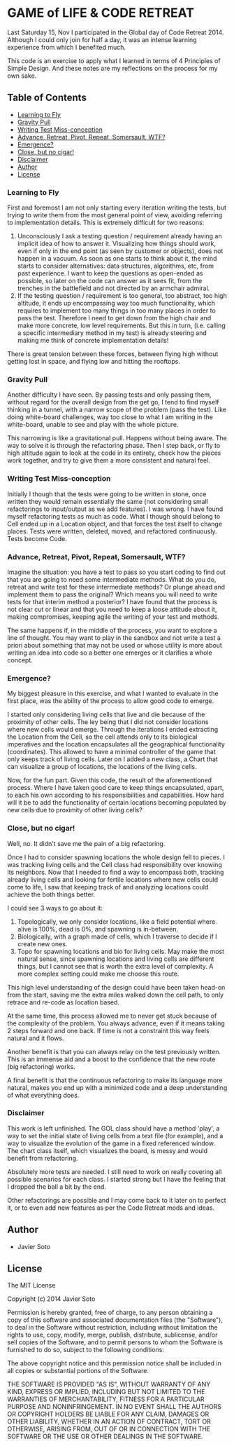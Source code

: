 GAME of LIFE & CODE RETREAT
===========================

Last Saturday 15, Nov I participated in the Global day of Code Retreat 2014. Although I could only join for half a day, it was an intense learning experience from which I benefited much.

This code is an exercise to apply what I learned in terms of 4 Principles of Simple Design. And these notes are my reflections on the process for my own sake.

Table of Contents
-----------------

- [Learning to Fly](#learning-to-fly)
- [Gravity Pull](#gravity-pull)
- [Writing Test Miss-conception](#writing-test-miss-conception)
- [Advance, Retreat, Pivot, Repeat, Somersault, WTF?](#advance,-retreat,-pivot,-repeat,-somersault,-wtf?)
- [Emergence?](#emergence?)
- [Close, but no cigar!](#close,-but-no-cigar!)
- [Disclaimer](#disclaimer)
- [Author](#author)
- [License](#license)

### Learning to Fly

First and foremost I am not only starting every iteration writing the tests, but trying to write them from the most general point of view, avoiding referring to implementation details. This is extremely difficult for two reasons:

1. Unconsciously I ask a testing question / requirement already having an implicit idea of how to answer it. Visualizing how things should work, even if only in the end point (as seen by customer or objects), does not happen in a vacuum. As soon as one starts to think about it, the mind starts to consider alternatives: data structures, algorithms, etc, from past experience. I want to keep the questions as open-ended as possible, so later on the code can answer as it sees fit, from the trenches in the battlefield and not directed by an armchair admiral.
2. If the testing question / requirement is too general, too abstract, too high altitude, it ends up encompassing way too much functionality, which requires to implement too many things in too many places in order to pass the test. Therefore I need to get down from the high chair and make more concrete, low level requirements. But this in turn, (i.e. calling a specific intermediary method in my test) is already steering and making me think of concrete implementation details!

There is great tension between these forces, between flying high without getting lost in space, and flying low and hitting the rooftops.

### Gravity Pull

Another difficulty I have seen. By passing tests and only passing them, without regard for the overall design from the get go, I tend to find myself thinking in a tunnel, with a narrow scope of the problem (pass the test). Like doing white-board challenges, way too close to what I am writing in the white-board, unable to see and play with the whole picture.

This narrowing is like a gravitational pull. Happens without being aware. The way to solve it is through the refactoring phase. Then I step back, or fly to high altitude again to look at the code in its entirety, check how the pieces work together, and try to give them a more consistent and natural feel.

### Writing Test Miss-conception

Initially I though that the tests were going to be written in stone, once written they would remain essentially the same (not considering small refactorings to input/output as we add features). I was wrong. I have found myself refactoring tests as much as code. What I though should belong to Cell ended up in a Location object, and that forces the test itself to change places. Tests were written, deleted, moved, and refactored continuously. Tests become Code.

### Advance, Retreat, Pivot, Repeat, Somersault, WTF?

Imagine the situation: you have a test to pass so you start coding to find out that you are going to need some intermediate methods. What do you do, retreat and write test for these intermediate methods? Or plunge ahead and implement them to pass the original? Which means you will need to write tests for that interim method a posterior? I have found that the process is not clear cut or linear and that you need to keep a loose attitude about it, making compromises, keeping agile the writing of your test and methods.

The same happens if, in the middle of the process, you want to explore a line of thought. You may want to play in the sandbox and not write a test a priori about something that may not be used or whose utility is more about writing an idea into code so a better one emerges or it clarifies a whole concept.

### Emergence?

My biggest pleasure in this exercise, and what I wanted to evaluate in the first place, was the ability of the process to allow good code to emerge.

I started only considering living cells that live and die because of the proximity of other cells. The ley being that I did not consider locations where new cells would emerge. Through the iterations I ended extracting the Location from the Cell, so the cell attends only to its biological imperatives and the location encapsulates all the geographical functionality (coordinates). This allowed to have a minimal controller of the game that only keeps track of living cells. Later on I added a new class, a Chart that can visualize a group of locations, the locations of the living cells.

Now, for the fun part. Given this code, the result of the aforementioned process. Where I have taken good care to keep things encapsulated, apart, to each his own according to his responsibilities and capabilities. How hard will it be to add the functionality of certain locations becoming populated by new cells due to proximity of other living cells?

### Close, but no cigar!

Well, no. It didn't save me the pain of a big refactoring.

Once I had to consider spawning locations the whole design fell to pieces. I was tracking living cells and the Cell class had responsibility over knowing its neighbors. Now that I needed to find a way to encompass both, tracking already living cells and looking for fertile locations where new cells could come to life, I saw that keeping track of and analyzing locations could achieve the both things better.

I could see 3 ways to go about it:

1. Topologically, we only consider locations, like a field potential where alive is 100%, dead is 0%, and spawning is in-between.
2. Biologically, with a graph made of cells, which I traverse to decide if I create new ones.
3. Topo for spawning locations and bio for living cells. May make the most natural sense, since spawning locations and living cells are different things, but I cannot see that is worth the extra level of complexity. A more complex setting could make me choose this route.

This high level understanding of the design could have been taken head-on from the start, saving me the extra miles walked down the cell path, to only retrace and re-code as location based.

At the same time, this process allowed me to never get stuck because of the complexity of the problem. You always advance, even if it means taking 2 steps forward and one back. If time is not a constraint this way feels natural and it flows.

Another benefit is that you can always relay on the test previously written. This is an immense aid and a boost to the confidence that the new route (big refactoring) works.

A final benefit is that the continuous refactoring to make its language more natural, makes you end up with a minimized code and a deep understanding of what everything does.

### Disclaimer

This work is left unfinished. The GOL class should have a method 'play', a way to set the initial state of living cells from a text file (for example), and a way to visualize the evolution of the game in a fixed referenced window. The chart class itself, which visualizes the board, is messy and would benefit from refactoring.

Absolutely more tests are needed. I still need to work on really covering all possible scenarios for each class. I started strong but I have the feeling that I dropped the ball a bit by the end.

Other refactorings are possible and I may come back to it later on to perfect it, or to even add new features as per the Code Retreat mods and ideas.

## Author

- Javier Soto

## License

The MIT License

Copyright (c) 2014 Javier Soto

Permission is hereby granted, free of charge, to any person obtaining a copy of this software and associated documentation files (the "Software"), to deal in the Software without restriction, including without limitation the rights to use, copy, modify, merge, publish, distribute, sublicense, and/or sell copies of the Software, and to permit persons to whom the Software is furnished to do so, subject to the following conditions:

The above copyright notice and this permission notice shall be included in all copies or substantial portions of the Software.

THE SOFTWARE IS PROVIDED "AS IS", WITHOUT WARRANTY OF ANY KIND, EXPRESS OR IMPLIED, INCLUDING BUT NOT LIMITED TO THE WARRANTIES OF MERCHANTABILITY, FITNESS FOR A PARTICULAR PURPOSE AND NONINFRINGEMENT. IN NO EVENT SHALL THE AUTHORS OR COPYRIGHT HOLDERS BE LIABLE FOR ANY CLAIM, DAMAGES OR OTHER LIABILITY, WHETHER IN AN ACTION OF CONTRACT, TORT OR OTHERWISE, ARISING FROM, OUT OF OR IN CONNECTION WITH THE SOFTWARE OR THE USE OR OTHER DEALINGS IN THE SOFTWARE.
